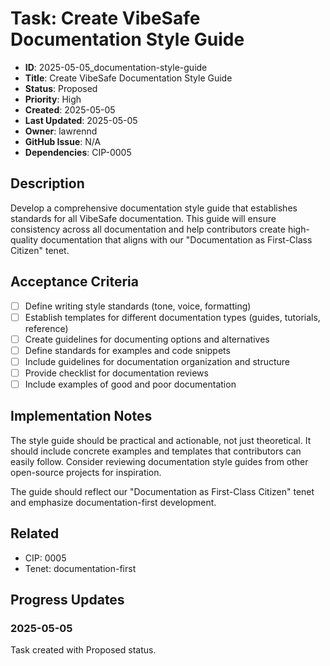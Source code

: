 # Task: Create VibeSafe Documentation Style Guide

- **ID**: 2025-05-05_documentation-style-guide
- **Title**: Create VibeSafe Documentation Style Guide
- **Status**: Proposed
- **Priority**: High
- **Created**: 2025-05-05
- **Last Updated**: 2025-05-05
- **Owner**: lawrennd
- **GitHub Issue**: N/A
- **Dependencies**: CIP-0005

## Description

Develop a comprehensive documentation style guide that establishes standards for all VibeSafe documentation. This guide will ensure consistency across all documentation and help contributors create high-quality documentation that aligns with our "Documentation as First-Class Citizen" tenet.

## Acceptance Criteria

- [ ] Define writing style standards (tone, voice, formatting)
- [ ] Establish templates for different documentation types (guides, tutorials, reference)
- [ ] Create guidelines for documenting options and alternatives
- [ ] Define standards for examples and code snippets
- [ ] Include guidelines for documentation organization and structure
- [ ] Provide checklist for documentation reviews
- [ ] Include examples of good and poor documentation

## Implementation Notes

The style guide should be practical and actionable, not just theoretical. It should include concrete examples and templates that contributors can easily follow. Consider reviewing documentation style guides from other open-source projects for inspiration.

The guide should reflect our "Documentation as First-Class Citizen" tenet and emphasize documentation-first development.

## Related

- CIP: 0005
- Tenet: documentation-first

## Progress Updates

### 2025-05-05

Task created with Proposed status. 